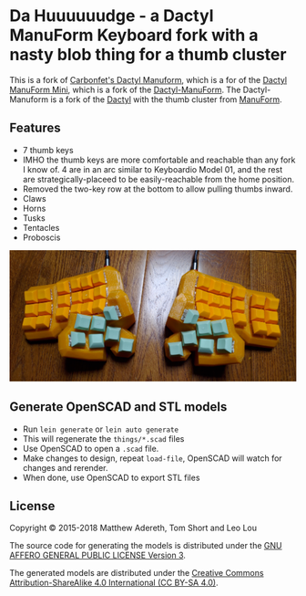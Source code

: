 # Da Huuuuuudge - a Dactyl ManuForm Keyboard fork with a nasty blob thing for a thumb cluster

This is a fork of [Carbonfet's Dactyl Manuform](http://github.com/carbonfet/dactyl-manuform), which is a for of the [Dactyl ManuForm Mini](https://github.com/l4u/dactyl-manuform-mini-keyboard), which is a fork of the [Dactyl-ManuForm](https://github.com/tshort/dactyl-keyboard). The Dactyl-Manuform is a fork of the [Dactyl](https://github.com/adereth/dactyl-keyboard) with the thumb cluster from [ManuForm](https://github.com/jeffgran/ManuForm). 

## Features
- 7 thumb keys 
- IMHO the thumb keys are more comfortable and reachable than any fork I know of. 4 are in an arc similar to Keyboardio Model 01, and the rest are strategically-placeed to be easily-reachable from the home position.
- Removed the two-key row at the bottom to allow pulling thumbs inward.
- Claws
- Horns
- Tusks
- Tentacles
- Proboscis

![photo of keyboard](./hudge1.png)

## Generate OpenSCAD and STL models

* Run `lein generate` or `lein auto generate`
* This will regenerate the `things/*.scad` files
* Use OpenSCAD to open a `.scad` file.
* Make changes to design, repeat `load-file`, OpenSCAD will watch for changes and rerender.
* When done, use OpenSCAD to export STL files



## License

Copyright © 2015-2018 Matthew Adereth, Tom Short and Leo Lou

The source code for generating the models is distributed under the [GNU AFFERO GENERAL PUBLIC LICENSE Version 3](LICENSE).

The generated models are distributed under the [Creative Commons Attribution-ShareAlike 4.0 International (CC BY-SA 4.0)](LICENSE-models).

